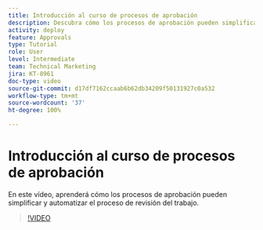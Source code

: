 ```yaml
---
title: Introducción al curso de procesos de aprobación
description: Descubra cómo los procesos de aprobación pueden simplificar y automatizar el proceso de revisión de trabajo.
activity: deploy
feature: Approvals
type: Tutorial
role: User
level: Intermediate
team: Technical Marketing
jira: KT-8961
doc-type: video
source-git-commit: d17df7162ccaab6b62db34209f50131927c0a532
workflow-type: tm+mt
source-wordcount: '37'
ht-degree: 100%

---
```


# Introducción al curso de procesos de aprobación

En este vídeo, aprenderá cómo los procesos de aprobación pueden simplificar y automatizar el proceso de revisión del trabajo.

>[!VIDEO](https://video.tv.adobe.com/v/335224/?quality=12&learn=on&enablevpops)
